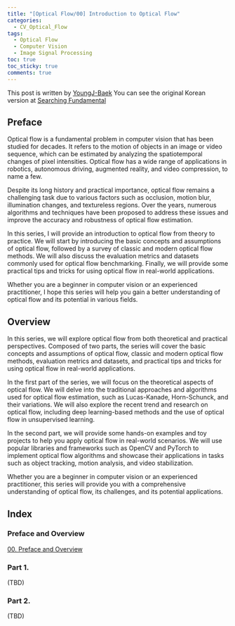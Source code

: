 ```yaml
---
title: "[Optical Flow/00] Introduction to Optical Flow"
categories:
  - CV_Optical_Flow
tags:
  - Optical Flow
  - Computer Vision
  - Image Signal Processing
toc: true
toc_sticky: true
comments: true
---
```


<div class="notice--info" markdown="1">

This post is written by [YoungJ-Baek](https://github.com/YoungJ-Baek)
You can see the original Korean version at [Searching Fundamental](https://searching-fundamental.tistory.com/category/Computer%20Vision/Optical%20Flow)

</div>

## Preface

Optical flow is a fundamental problem in computer vision that has been studied for decades. It refers to the motion of objects in an image or video sequence, which can be estimated by analyzing the spatiotemporal changes of pixel intensities. Optical flow has a wide range of applications in robotics, autonomous driving, augmented reality, and video compression, to name a few.

Despite its long history and practical importance, optical flow remains a challenging task due to various factors such as occlusion, motion blur, illumination changes, and textureless regions. Over the years, numerous algorithms and techniques have been proposed to address these issues and improve the accuracy and robustness of optical flow estimation.

In this series, I will provide an introduction to optical flow from theory to practice. We will start by introducing the basic concepts and assumptions of optical flow, followed by a survey of classic and modern optical flow methods. We will also discuss the evaluation metrics and datasets commonly used for optical flow benchmarking. Finally, we will provide some practical tips and tricks for using optical flow in real-world applications.

Whether you are a beginner in computer vision or an experienced practitioner, I hope this series will help you gain a better understanding of optical flow and its potential in various fields.

## Overview

In this series, we will explore optical flow from both theoretical and practical perspectives. Composed of two parts, the series will cover the basic concepts and assumptions of optical flow, classic and modern optical flow methods, evaluation metrics and datasets, and practical tips and tricks for using optical flow in real-world applications.

In the first part of the series, we will focus on the theoretical aspects of optical flow. We will delve into the traditional approaches and algorithms used for optical flow estimation, such as Lucas-Kanade, Horn-Schunck, and their variations. We will also explore the recent trend and research on optical flow, including deep learning-based methods and the use of optical flow in unsupervised learning.

In the second part, we will provide some hands-on examples and toy projects to help you apply optical flow in real-world scenarios. We will use popular libraries and frameworks such as OpenCV and PyTorch to implement optical flow algorithms and showcase their applications in tasks such as object tracking, motion analysis, and video stabilization.

Whether you are a beginner in computer vision or an experienced practitioner, this series will provide you with a comprehensive understanding of optical flow, its challenges, and its potential applications.

## Index

### Preface and Overview

[00. Preface and Overview]()

### Part 1.

(TBD)

### Part 2.

(TBD)
